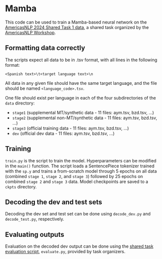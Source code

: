 # Mamba

This code can be used to train a Mamba-based neural network on the [AmericasNLP 2024 Shared Task 1 data](https://github.com/AmericasNLP/americasnlp2024/tree/master/ST1_MachineTranslation), a shared task organized by the [AmericasNLP Workshop](https://turing.iimas.unam.mx/americasnlp/index.html).

## Formatting data correctly

The scripts expect all data to be in .tsv format, with all lines in the following format:

`<Spanish text>\t<target language text>\n`

All data in any given file should have the same target language, and the file should be named `<language_code>.tsv`.

One file should exist per language in each of the four subdirectories of the `data` directory:

- `stage1` (supplemental MT/synthetic data - 11 files: aym.tsv, bzd.tsv, ...)
- `stage2` (supplemental non-MT/synthetic data - 11 files: aym.tsv, bzd.tsv, ...)
- `stage3` (official training data - 11 files: aym.tsv, bzd.tsv, ...)
- `dev` (official dev data - 11 files: aym.tsv, bzd.tsv, ...)

## Training

`train.py` is the script to train the model. Hyperparameters can be modified in the `main()` function.
The script loads a SentencePiece tokenizer trained with the `sp.y` and trains a from-scratch model through 5 epochs on all data (combined `stage 1`, `stage 2`, and `stage 3`) followed by 25 epochs on combined `stage 2` and `stage 3` data.
Model checkpoints are saved to a `ckpts` directory.

## Decoding the dev and test sets

Decoding the dev set and test set can be done using `decode_dev.py` and  `decode_test.py`, respectively.

## Evaluating outputs

Evaluation on the decoded dev output can be done using the [shared task evaluation script](https://github.com/AmericasNLP/americasnlp2024/blob/master/ST1_MachineTranslation/evaluate.py), `evaluate.py`, provided by task organizers.
